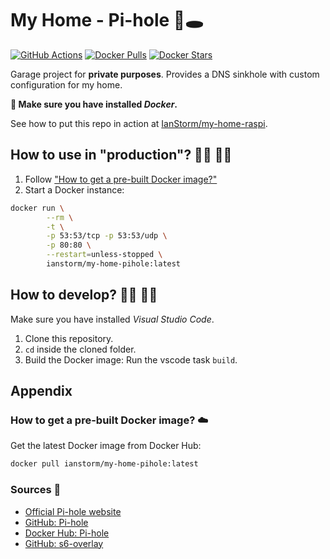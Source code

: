 # My Home - Pi-hole 🥧🕳️

[![GitHub Actions](https://img.shields.io/endpoint.svg?url=https%3A%2F%2Factions-badge.atrox.dev%2FIanStorm%2Fmy-home-pihole%2Fbadge%3Fref%3Dmain&style=flat&label=build&logo=none)](https://actions-badge.atrox.dev/IanStorm/my-home-pihole/goto?ref=main)
[![Docker Pulls](https://img.shields.io/docker/pulls/ianstorm/my-home-pihole)](https://hub.docker.com/r/ianstorm/my-home-pihole)
[![Docker Stars](https://img.shields.io/docker/stars/ianstorm/my-home-pihole)](https://hub.docker.com/r/ianstorm/my-home-pihole)

Garage project for **private purposes**.
Provides a DNS sinkhole with custom configuration for my home.

**🐳 Make sure you have installed *Docker*.**

See how to put this repo in action at [IanStorm/my-home-raspi](https://github.com/IanStorm/my-home-raspi).


## How to use in "production"? 👨‍💼 👩‍💼

1. Follow ["How to get a pre-built Docker image?"](#how-to-get-a-pre-built-docker-image-☁️)
2. Start a Docker instance:
```sh
docker run \
		--rm \
		-t \
		-p 53:53/tcp -p 53:53/udp \
		-p 80:80 \
		--restart=unless-stopped \
		ianstorm/my-home-pihole:latest
```


## How to develop? 👨‍💻 👩‍💻

Make sure you have installed *Visual Studio Code*.

1. Clone this repository.
2. `cd` inside the cloned folder.
2. Build the Docker image: Run the vscode task `build`.


## Appendix


### How to get a pre-built Docker image? ☁️

Get the latest Docker image from Docker Hub:
```sh
docker pull ianstorm/my-home-pihole:latest
```


### Sources 📙

* [Official Pi-hole website](https://pi-hole.net/)
* [GitHub: Pi-hole](https://github.com/pi-hole/pi-hole#readme)
* [Docker Hub: Pi-hole](https://hub.docker.com/r/pihole/pihole)
* [GitHub: s6-overlay](https://github.com/just-containers/s6-overlay)
